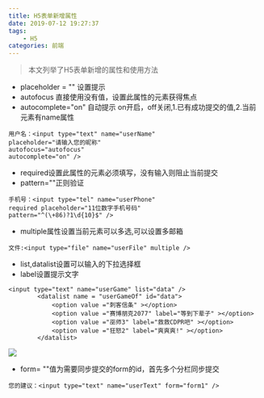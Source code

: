 ```yaml
---
title: H5表单新增属性
date: 2019-07-12 19:27:37
tags:
	- H5
categories: 前端
---
```

>本文列举了H5表单新增的属性和使用方法  

* placeholder = "" 设置提示
* autofocus 直接使用没有值，设置此属性的元素获得焦点
* autocomplete="on" 自动提示 on开启，off关闭,1.已有成功提交的值,2.当前元素有name属性

```
用户名：<input type="text" name="userName" 
placeholder="请输入您的昵称" 
autofocus="autofocus" 
autocomplete="on" />
```
<!-- more -->
* required设置此属性的元素必须填写，没有输入则阻止当前提交
* pattern=""正则验证

```
手机号：<input type="tel" name="userPhone" 
required placeholder="11位数字手机号码" 
pattern="^(\+86)?1\d{10}$" />
```

* multiple属性设置当前元素可以多选,可以设置多邮箱

`文件:<input type="file" name="userFile" multiple />`


* list,datalist设置可以输入的下拉选择框
* label设置提示文字

```
<input type="text" name="userGame" list="data" />
		<datalist name = "userGameOf" id="data">
			<option value ="刺客信条" ></option>
			<option value ="赛博朋克2077" label="等到下辈子" ></option>
			<option value ="巫师3" label="救救CDPR吧" ></option>
			<option value ="狂怒2" label="爽爽爽!" ></option>
		</datalist>
```
![](https://s2.ax1x.com/2019/07/12/Zf0qKS.png)

* form= ""值为需要同步提交的form的id，首先多个分栏同步提交

`您的建议：<input type="text" name="userText" form="form1" />`